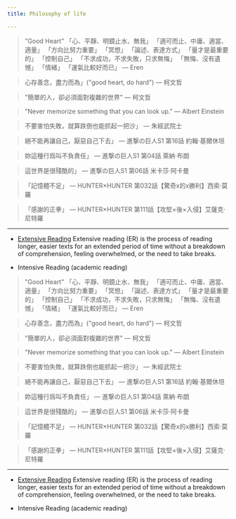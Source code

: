 ```yaml
---
title: Philosophy of life

---
```


> "Good Heart"
> 「心、平靜、明鏡止水、無我」
> 「適可而止、中庸、適當、適量」
> 「方向比努力重要」
> 「冥想」
> 「論述、表達方式」
> 「量才是最重要的」
> 「控制自己」
> 「不求成功，不求失敗，只求無悔」
> 「無悔、沒有遺憾」
> 「情緒」
> 「運氣比較好而已」
― Eren

> 心存善念，盡力而為」("good heart, do hard")
― 柯文哲

> "簡單的人，卻必須面對複雜的世界"
― 柯文哲

> "Never memorize something that you can look up."
― Albert Einstein

> 不要害怕失敗，就算跌倒也能抓起一把沙」
― 朱經武院士

> 絕不能再讓自己，厭惡自己下去」
> ― 進撃の巨人S1 第16話 約翰·基爾休坦

> 妳這種行爲叫不負責任」
> ― 進撃の巨人S1 第04話 萊納·布朗

> 這世界是很殘酷的」
> ― 進撃の巨人S1 第06話 米卡莎·阿卡曼

> 「記憶體不足」
> ― HUNTER×HUNTER 第032話【驚奇x的x勝利】西索·莫羅

> 「感謝的正拳」
> ― HUNTER×HUNTER 第111話【攻堅×後×入侵】艾薩克·尼特羅

---

* [Extensive Reading](https://en.wikipedia.org/wiki/Extensive_reading)
Extensive reading (ER) is the process of reading longer, easier texts for an extended period of time without a breakdown of comprehension, feeling overwhelmed, or the need to take breaks.

* Intensive Reading (academic reading)
> "Good Heart"
> 「心、平靜、明鏡止水、無我」
> 「適可而止、中庸、適當、適量」
> 「方向比努力重要」
> 「冥想」
> 「論述、表達方式」
> 「量才是最重要的」
> 「控制自己」
> 「不求成功，不求失敗，只求無悔」
> 「無悔、沒有遺憾」
> 「情緒」
> 「運氣比較好而已」
― Eren

> 心存善念，盡力而為」("good heart, do hard")
― 柯文哲

> "簡單的人，卻必須面對複雜的世界"
― 柯文哲

> "Never memorize something that you can look up."
― Albert Einstein

> 不要害怕失敗，就算跌倒也能抓起一把沙」
― 朱經武院士

> 絕不能再讓自己，厭惡自己下去」
> ― 進撃の巨人S1 第16話 約翰·基爾休坦

> 妳這種行爲叫不負責任」
> ― 進撃の巨人S1 第04話 萊納·布朗

> 這世界是很殘酷的」
> ― 進撃の巨人S1 第06話 米卡莎·阿卡曼

> 「記憶體不足」
> ― HUNTER×HUNTER 第032話【驚奇x的x勝利】西索·莫羅

> 「感謝的正拳」
> ― HUNTER×HUNTER 第111話【攻堅×後×入侵】艾薩克·尼特羅

---

* [Extensive Reading](https://en.wikipedia.org/wiki/Extensive_reading)
Extensive reading (ER) is the process of reading longer, easier texts for an extended period of time without a breakdown of comprehension, feeling overwhelmed, or the need to take breaks.

* Intensive Reading (academic reading)
